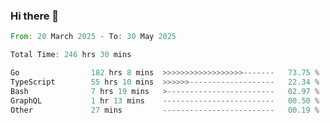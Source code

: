 ### Hi there 👋
 <!--START_SECTION:waka-->

```rust
From: 20 March 2025 - To: 30 May 2025

Total Time: 246 hrs 30 mins

Go                182 hrs 8 mins  >>>>>>>>>>>>>>>>>>-------   73.75 %
TypeScript        55 hrs 10 mins  >>>>>>-------------------   22.34 %
Bash              7 hrs 19 mins   >------------------------   02.97 %
GraphQL           1 hr 13 mins    -------------------------   00.50 %
Other             27 mins         -------------------------   00.19 %
```

<!--END_SECTION:waka-->
